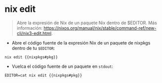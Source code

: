 # nix edit

> Abre la expresión de Nix de un paquete Nix dentro de $EDITOR.
> Más información: <https://nixos.org/manual/nix/stable/command-ref/new-cli/nix3-edit.html>.

- Abre el código fuente de la expresión Nix de un paquete de nixpkgs dentro de tu `$EDITOR`:

`nix edit {{nixpkgs#pkg}}`

- Vuelca el código fuente de un paquete en `stdout`:

`EDITOR=cat nix edit {{nixpkgs#pkg}}`
